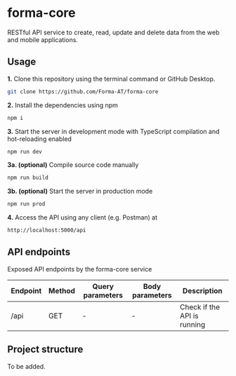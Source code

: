 # forma-core

RESTful API service to create, read, update and delete data from the web and mobile applications.

## Usage

**1.** Clone this repository using the terminal command or GitHub Desktop.
```bash
git clone https://github.com/Forma-AT/forma-core
```
**2.** Install the dependencies using npm
```bash
npm i
```
**3.** Start the server in development mode with TypeScript compilation and hot-reloading enabled
```bash
npm run dev
```
**3a. (optional)** Compile source code manually
```bash
npm run build
```
**3b. (optional)** Start the server in production mode
```bash
npm run prod
```
**4.** Access the API using any client (e.g. Postman) at
```bash
http://localhost:5000/api
```

## API endpoints

Exposed API endpoints by the forma-core service

|Endpoint|Method|Query parameters|Body parameters|Description|
|--|--|--|--|--|
|/api|GET|-|-|Check if the API is running|

## Project structure

To be added.
